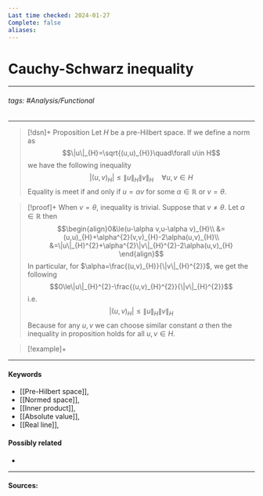 ```yaml
---
Last time checked: 2024-01-27
Complete: false
aliases:
---
```

# Cauchy-Schwarz inequality
***
###### tags: #Analysis/Functional 
***
>[!dsn]+ Proposition
>Let $H$ be a pre-Hilbert space. If we define a norm as
>$$\|u\|_{H}=\sqrt{(u,u)_{H}}\quad\forall u\in H$$
>we have the following inequality
>$$|(u,v)_{H}|\le\|u\|_{H}\|v\|_{H}\quad\forall u,v\in H$$
>Equality is meet if and only if $u=\alpha v$ for some $\alpha\in\mathbb{R}$ or $v=\theta$.

>[!proof]+
>When $v=\theta$, inequality is trivial. Suppose that $v\ne\theta$. Let $\alpha\in\mathbb{R}$ then
>$$\begin{align}0&\le(u-\alpha v,u-\alpha v)_{H}\\ &=(u,u)_{H}+\alpha^{2}(v,v)_{H}-2\alpha(u,v)_{H}\\ &=\|u\|_{H}^{2}+\alpha^{2}\|v\|_{H}^{2}-2\alpha(u,v)_{H} \end{align}$$
>In particular, for $\alpha=\frac{(u,v)_{H}}{\|v\|_{H}^{2}}$, we get the following
>$$0\le\|u\|_{H}^{2}-\frac{(u,v)_{H}^{2}}{\|v\|_{H}^{2}}$$
>i.e.
>$$|(u,v)_{H}|\le\|u\|_{H}\|v\|_{H}$$
>Because for any $u,v$ we can choose similar constant $\alpha$ then the inequality in proposition holds for all $u,v\in H$. 

>[!example]+ 
>
***
#### Keywords
- [[Pre-Hilbert space]],
- [[Normed space]],
- [[Inner product]],
- [[Absolute value]],
- [[Real line]],
#### Possibly related
- 
***
#### Sources: